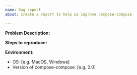 ```yaml
---
name: Bug report
about: Create a report to help us improve compose-compose

---
```


**Problem Description:**

**Steps to reproduce:**

**Environment:**
 - OS: [e.g. MacOS, Windows]
 - Version of compose-compose: [e.g. 2.0]